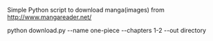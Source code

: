 Simple Python script to download manga(images) from http://www.mangareader.net/ 

python download.py  --name one-piece --chapters 1-2 --out directory